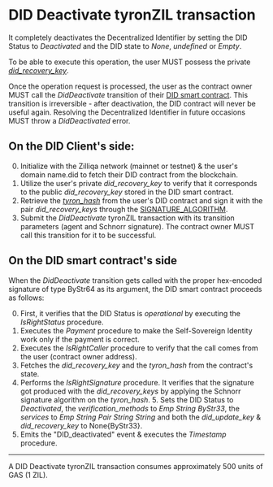 # DID Deactivate tyronZIL transaction

It completely deactivates the Decentralized Identifier by setting the DID Status to *Deactivated* and the DID state to *None*, *undefined* or *Empty*.

To be able to execute this operation, the user MUST possess the private [*did_recovery_key*](../protocol-parameters.md#did-keys).

Once the operation request is processed, the user as the contract owner MUST call the *DidDeactivate* transition of their [DID smart contract](../smart-contracts/didc.md). This transition is irreversible - after deactivation, the DID contract will never be useful again. Resolving the Decentralized Identifier in future occasions MUST throw a *DidDeactivated* error.

## On the DID Client's side:

0. Initialize with the Zilliqa network (mainnet or testnet) & the user's domain name.did to fetch their DID contract from the blockchain.
1. Utilize the user's private *did_recovery_key* to verify that it corresponds to the public *did_recovery_key* stored in the DID smart contract.
3. Retrieve the [*tyron_hash*](../protocol-parameters.md#tyron-hash) from the user's DID contract and sign it with the pair *did_recovery_keys* through the [SIGNATURE_ALGORITHM](../protocol-parameters.md#signature-algorithm).
5. Submit the *DidDeactivate* tyronZIL transaction with its transition parameters (agent and Schnorr signature). The contract owner MUST call this transition for it to be successful.

## On the DID smart contract's side

When the *DidDeactivate* transition gets called with the proper hex-encoded signature of type ByStr64 as its argument, the DID smart contract proceeds as follows:

0. First, it verifies that the DID Status is *operational* by executing the *IsRightStatus* procedure.
1. Executes the  *Payment* procedure to make the Self-Sovereign Identity work only if the payment is correct.
2. Executes the *IsRightCaller* procedure to verify that the call comes from the user (contract owner address).
3. Fetches the *did_recovery_key* and the *tyron_hash* from the contract's state.
4. Performs the *IsRightSignature* procedure. It verifies that the signature got produced with the *did_recovery_keys* by applying the Schnorr signature algorithm on the *tyron_hash*. 5. Sets the DID Status to *Deactivated*, the *verification_methods* to *Emp String ByStr33*, the *services* to *Emp String Pair String String* and both the *did_update_key* & *did_recovery_key* to None{ByStr33}.
6. Emits the "DID_deactivated" event & executes the *Timestamp* procedure.

---

A DID Deactivate tyronZIL transaction consumes approximately 500 units of GAS (1 ZIL).
